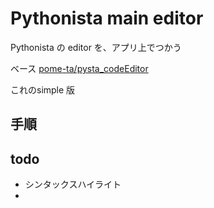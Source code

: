 # Pythonista main editor

Pythonista の editor を、アプリ上でつかう


ベース [pome-ta/pysta_codeEditor](https://github.com/pome-ta/pysta_codeEditor)

これのsimple 版

## 手順

## todo

- シンタックスハイライト
- 